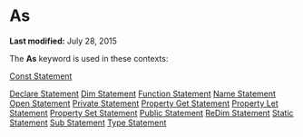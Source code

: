 
# As <keyword>

 **Last modified:** July 28, 2015

The  **As** keyword is used in these contexts:

 [Const Statement](99e2d1e1-ed30-77d3-3366-6438e9373308.md)

 [Declare Statement](82f68f6b-76c6-2efd-72d2-652000b3a083.md)
 [Dim Statement](674a6797-5827-9ce6-6375-e24b21977a6d.md)
 [Function Statement](407a6e70-b3e4-f13a-bda9-59296b288287.md)
 [Name Statement](c248e962-1265-b871-3ef7-36effb070d2b.md)
 [Open Statement](359a24b9-6dbb-3648-0ce4-98ec38441ccf.md)
 [Private Statement](f578a258-aac1-3dc5-ab1d-e74baaaf7244.md)
 [Property Get Statement](39d1fb20-653e-a174-7a98-e2b33f260d39.md)
 [Property Let Statement](ecc8c277-ca44-add3-81c9-262219b1f7d6.md)
 [Property Set Statement](462c3a14-bd67-eed7-9b5b-396283952b0b.md)
 [Public Statement](c8c8771b-d4cf-d5dc-4160-110472e252b4.md)
 [ReDim Statement](5044cb55-6cdc-16a7-6558-dcff7ab4b933.md)
 [Static Statement](56b817bc-7324-cc0b-10ec-7ffea364b91e.md)
 [Sub Statement](7931d739-a61a-78ba-5b33-960c1bf908ce.md)
 [Type Statement](e253420f-2074-6c2a-49c3-6474d2439d5f.md)
